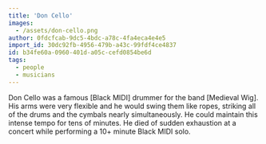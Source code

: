 ```yaml
---
title: 'Don Cello'
images:
  - /assets/don-cello.png
author: 0fdcfcab-9dc5-4bdc-a78c-4fa4eca4e4e5
import_id: 30dc92fb-4956-479b-a43c-99fdf4ce4837
id: b34fe60a-0960-401d-a05c-cefd0854be6d
tags:
  - people
  - musicians
---
```

Don Cello was a famous [Black MIDI] drummer for the band [Medieval Wig]. His arms were very flexible and he would swing them like ropes, striking all of the drums and the cymbals nearly simultaneously. He could maintain this intense tempo for tens of minutes. He died of sudden exhaustion at a concert while performing a 10+ minute Black MIDI solo.